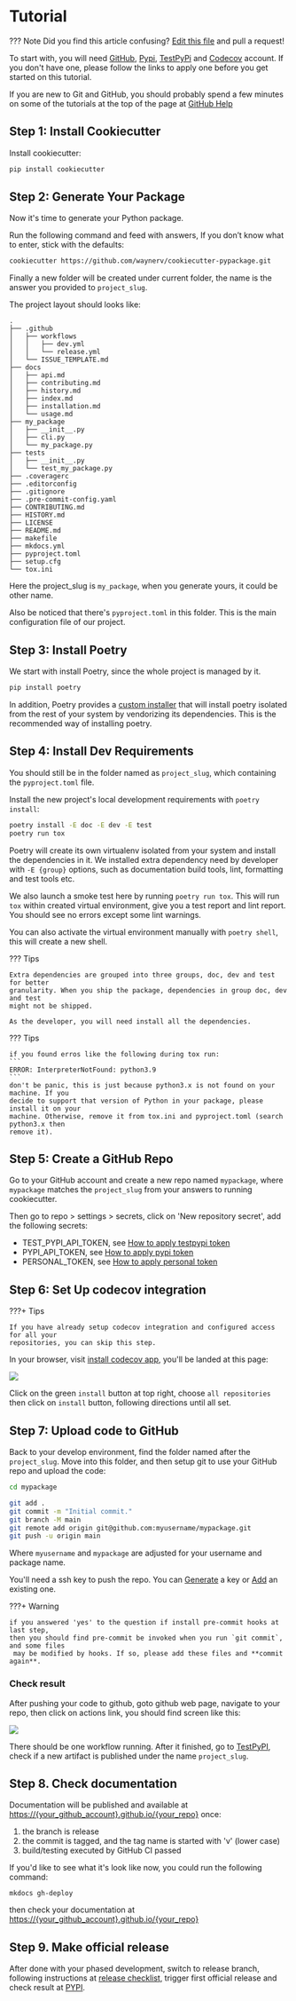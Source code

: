 # Tutorial

??? Note
    Did you find this article confusing? [Edit this file] and pull a request!

To start with, you will need [GitHub], [Pypi], [TestPyPi] and [Codecov] account. If
you don't have one, please follow the links to apply one before you get started on this
tutorial.

If you are new to Git and GitHub, you should probably spend a few minutes on
some of the tutorials at the top of the page at [GitHub Help]

## Step 1: Install Cookiecutter

Install cookiecutter:

``` bash
pip install cookiecutter
```

## Step 2: Generate Your Package

Now it's time to generate your Python package.

Run the following command and feed with answers, If you don’t know what to enter, stick with the defaults:

```bash
cookiecutter https://github.com/waynerv/cookiecutter-pypackage.git
```

Finally a new folder will be created under current folder, the name is the answer you
provided to `project_slug`.

The project layout should looks like:

```
.
├── .github
│   ├── workflows
│   │   ├── dev.yml
│   │   └── release.yml
│   └── ISSUE_TEMPLATE.md
├── docs
│   ├── api.md
│   ├── contributing.md
│   ├── history.md
│   ├── index.md
│   ├── installation.md
│   └── usage.md
├── my_package
│   ├── __init__.py
│   ├── cli.py
│   └── my_package.py
├── tests
│   ├── __init__.py
│   └── test_my_package.py
├── .coveragerc
├── .editorconfig
├── .gitignore
├── .pre-commit-config.yaml
├── CONTRIBUTING.md
├── HISTORY.md
├── LICENSE
├── README.md
├── makefile
├── mkdocs.yml
├── pyproject.toml
├── setup.cfg
└── tox.ini

```

Here the project_slug is `my_package`, when you generate yours, it could be other name.

Also be noticed that there's `pyproject.toml` in this folder. This is the main configuration file of our project.

## Step 3: Install Poetry

We start with install Poetry, since the whole project is managed by it.

```bash
pip install poetry
```

In addition, Poetry provides a [custom installer](https://python-poetry.org/docs/#installation) that will install
poetry isolated from the rest of your system by vendorizing its dependencies.
This is the recommended way of installing poetry.

## Step 4: Install Dev Requirements

You should still be in the folder named as `project_slug`, which containing the
 `pyproject.toml` file.

Install the new project's local development requirements with `poetry install`:

``` bash
poetry install -E doc -E dev -E test
poetry run tox
```

Poetry will create its own virtualenv isolated from your system and install the dependencies in it.
We installed extra dependency need by developer with `-E {group}` options, such as documentation build tools, lint,
formatting and test tools etc.

We also launch a smoke test here by running `poetry run tox`. This will run `tox` within created virtual environment,
give you a test report and lint report. You should see no errors except some lint warnings.

You can also activate the virtual environment manually with `poetry shell`, this will create a new shell.

??? Tips

    Extra dependencies are grouped into three groups, doc, dev and test for better
    granularity. When you ship the package, dependencies in group doc, dev and test
    might not be shipped.

    As the developer, you will need install all the dependencies.

??? Tips

    if you found erros like the following during tox run:
    ```
    ERROR: InterpreterNotFound: python3.9
    ```
    don't be panic, this is just because python3.x is not found on your machine. If you
    decide to support that version of Python in your package, please install it on your
    machine. Otherwise, remove it from tox.ini and pyproject.toml (search python3.x then
    remove it).

## Step 5: Create a GitHub Repo

Go to your GitHub account and create a new repo named `mypackage`, where
`mypackage` matches the `project_slug` from your answers to running
cookiecutter.

Then go to repo > settings > secrets, click on 'New repository secret', add the following
 secrets:

- TEST_PYPI_API_TOKEN, see [How to apply testpypi token]
- PYPI_API_TOKEN, see [How to apply pypi token]
- PERSONAL_TOKEN, see [How to apply personal token]

## Step 6: Set Up codecov integration

???+ Tips

    If you have already setup codecov integration and configured access for all your
    repositories, you can skip this step.

In your browser, visit [install codecov app], you'll be landed at this page:

![](http://images.jieyu.ai/images/202104/20210419175222.png)

Click on the green `install` button at top right, choose `all repositories` then click
on `install` button, following directions until all set.

## Step 7: Upload code to GitHub

Back to your develop environment, find the folder named after the `project_slug`.
Move into this folder, and then setup git to use your GitHub repo and upload the
code:

``` bash
cd mypackage

git add .
git commit -m "Initial commit."
git branch -M main
git remote add origin git@github.com:myusername/mypackage.git
git push -u origin main
```

Where `myusername` and `mypackage` are adjusted for your username and
package name.

You'll need a ssh key to push the repo. You can [Generate] a key or
[Add] an existing one.

???+ Warning

    if you answered 'yes' to the question if install pre-commit hooks at last step,
    then you should find pre-commit be invoked when you run `git commit`, and some files
     may be modified by hooks. If so, please add these files and **commit again**.

### Check result

After pushing your code to github, goto github web page, navigate to your repo, then
click on actions link, you should find screen like this:

![](http://images.jieyu.ai/images/202104/20210419170304.png)

There should be one workflow running. After it finished, go to [TestPyPI], check if a
new artifact is published under the name `project_slug`.

## Step 8. Check documentation

Documentation will be published and available at <https://{your_github_account}.github.io/{your_repo}> once:

1. the branch is release
2. the commit is tagged, and the tag name is started with 'v' (lower case)
3. build/testing executed by GitHub CI passed

If you'd like to see what it's look like now, you could run the following command:

```
mkdocs gh-deploy
```

then check your documentation at <https://{your_github_account}.github.io/{your_repo}>

## Step 9. Make official release

  After done with your phased development, switch to release branch, following
  instructions at [release checklist](/pypi_release_checklist), trigger first official release and check
  result at [PYPI].


[Edit this file]: https://github.com/waynerv/cookiecutter-pypackage/blob/master/docs/tutorial.md
[Codecov]: https://codecov.io/
[PYPI]: https://pypi.org
[GitHub]: https://github.com/
[TestPyPI]: https://test.pypi.org/
[GitHub Help]: https://help.github.com/
[Generate]: https://help.github.com/articles/generating-a-new-ssh-key-and-adding-it-to-the-ssh-agent/
[Add]: https://help.github.com/articles/adding-a-new-ssh-key-to-your-github-account/
[How to apply testpypi token]: https://test.pypi.org/manage/account/
[How to apply pypi token]: https://pypi.org/manage/account/
[How to apply personal token]: https://docs.github.com/en/github/authenticating-to-github/creating-a-personal-access-token
[install codecov app]: https://github.com/apps/codecov
